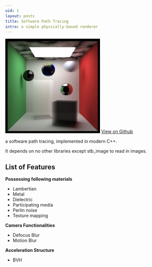 ```yaml
---
uid: 1
layout: posts
title: Software Path Tracing
intro: a simple physically-based renderer
---
```


<div>
<img src="/assets/images/projects/Software Path Tracing.jpg" width="300"/>
<a href="https://github.com/wcvanvan/SoftwarePathTracing" target="_blank" class="btn btn--primary">View on Github</a>
</div>

a software path tracing, implemented in modern C++. 

It depends on no other libraries except stb_image to read in images.


## List of Features 
**Possessing following materials**
+ Lambertian
+ Metal
+ Dielectric
+ Participating media
+ Perlin noise
+ Texture mapping

**Camera Functionalities**
+ Defocus Blur
+ Motion Blur

**Acceleration Structure**
+ BVH
